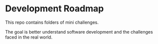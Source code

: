 # Development Roadmap

This repo contains folders of mini challenges.

The goal is better understand software development and the challenges
faced in the real world.